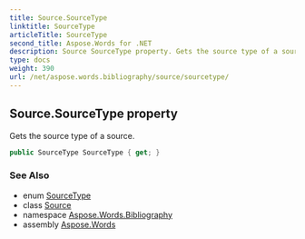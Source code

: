 ```yaml
---
title: Source.SourceType
linktitle: SourceType
articleTitle: SourceType
second_title: Aspose.Words for .NET
description: Source SourceType property. Gets the source type of a source in C#.
type: docs
weight: 390
url: /net/aspose.words.bibliography/source/sourcetype/
---
```

## Source.SourceType property

Gets the source type of a source.

```csharp
public SourceType SourceType { get; }
```

### See Also

* enum [SourceType](../../sourcetype/)
* class [Source](../)
* namespace [Aspose.Words.Bibliography](../../../aspose.words.bibliography/)
* assembly [Aspose.Words](../../../)
